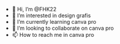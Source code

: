 - 👋 Hi, I’m @FHK22
- 👀 I’m interested in design grafis
- 🌱 I’m currently learning canva pro
- 💞️ I’m looking to collaborate on canva pro
- 📫 How to reach me in canva pro

<!---
FHK22/FHK22 is a ✨ special ✨ repository because its `README.md` (this file) appears on your GitHub profile.
You can click the Preview link to take a look at your changes.
--->

